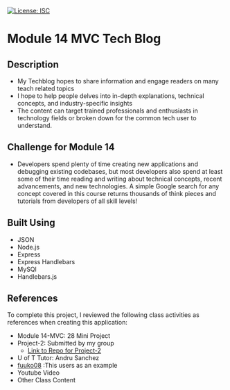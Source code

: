 [![License: ISC](https://img.shields.io/badge/License-ISC-blue.svg)](https://opensource.org/licenses/ISC)

# Module 14 MVC Tech Blog

## Description
- My Techblog hopes to share information and engage readers on many teach related topics
- I hope to help people delves into in-depth explanations, technical concepts, and industry-specific insights
- The content can target trained professionals and enthusiasts in technology fields or broken down for the common tech user to understand.

## Challenge for Module 14
-  Developers spend plenty of time creating new applications and debugging existing codebases, but most developers also spend at least some of their time reading and writing about technical concepts, recent advancements, and new technologies. A simple Google search for any concept covered in this course returns thousands of think pieces and tutorials from developers of all skill levels!

## Built Using 
- JSON
- Node.js
- Express
- Express Handlebars
- MySQl
- Handlebars.js



## References

To complete this project, I reviewed the following class activities as references when creating this application:
 - Module 14-MVC: 28 Mini Project 
 - Project-2: Submitted by my group
   - [Link to Repo for Project-2](https://github.com/DaisyIsibor/Storytelling-platform)
 - U of T Tutor: Andru Sanchez
 - [fuuko08](https://github.com/fuuko08) :This users as an example 
 - Youtube Video 
 - Other Class Content